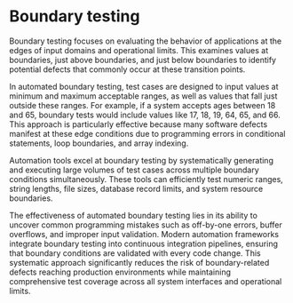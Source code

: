 # Boundary testing

Boundary testing focuses on evaluating the behavior of applications at the edges of input domains and operational limits. This examines values at boundaries, just above boundaries, and just below boundaries to identify potential defects that commonly occur at these transition points.

In automated boundary testing, test cases are designed to input values at minimum and maximum acceptable ranges, as well as values that fall just outside these ranges. For example, if a system accepts ages between 18 and 65, boundary tests would include values like 17, 18, 19, 64, 65, and 66. This approach is particularly effective because many software defects manifest at these edge conditions due to programming errors in conditional statements, loop boundaries, and array indexing.

Automation tools excel at boundary testing by systematically generating and executing large volumes of test cases across multiple boundary conditions simultaneously. These tools can efficiently test numeric ranges, string lengths, file sizes, database record limits, and system resource boundaries.

The effectiveness of automated boundary testing lies in its ability to uncover common programming mistakes such as off-by-one errors, buffer overflows, and improper input validation. Modern automation frameworks integrate boundary testing into continuous integration pipelines, ensuring that boundary conditions are validated with every code change. This systematic approach significantly reduces the risk of boundary-related defects reaching production environments while maintaining comprehensive test coverage across all system interfaces and operational limits.
